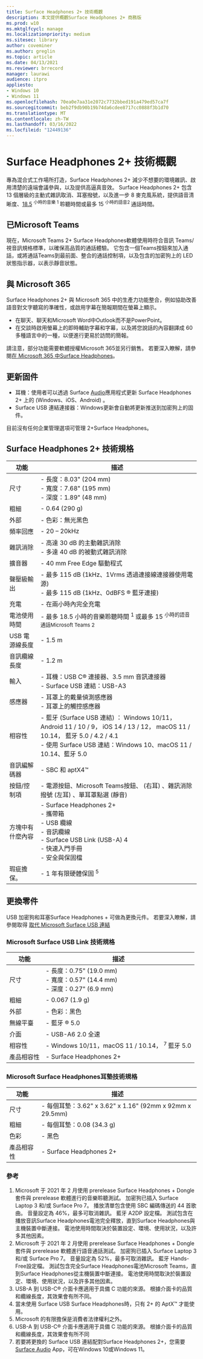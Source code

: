 ```yaml
---
title: Surface Headphones 2+ 技術概觀
description: 本文提供概觀Surface Headphones 2+ 商務版
ms.prod: w10
ms.mktglfcycl: manage
ms.localizationpriority: medium
ms.sitesec: library
author: coveminer
ms.author: greglin
ms.topic: article
ms.date: 04/13/2021
ms.reviewer: brrecord
manager: laurawi
audience: itpro
appliesto:
- Windows 10
- Windows 11
ms.openlocfilehash: 70ea0e7aa31e2072c7732bbed191a479ed57ca7f
ms.sourcegitcommit: beb2f9db90b19b74da6cdee8717cc0888f3b1d70
ms.translationtype: MT
ms.contentlocale: zh-TW
ms.lasthandoff: 03/16/2022
ms.locfileid: "12449136"
---
```

# <a name="surface-headphones-2-tech-overview"></a>Surface Headphones 2+ 技術概觀

專為混合式工作場所打造，Surface Headphones 2+ 減少不想要的環境雜訊、啟用清楚的遠端會議參與，以及提供高逼真音效。 Surface Headphones 2+ 包含 13 個層級的主動式雜訊取消、耳塞撥號，以及進一步 8 麥克風系統，提供語音清晰度、[18.5](https://www.microsoft.com/en-us/surface/business/surface-headphones-2-plus) <sup> 小時的音樂 1 </sup> 聆聽時間或最多 15 <sup> 小時的語音2 </sup> 通話時間。 
 
## <a name="certified-for-microsoft-teams"></a>已Microsoft Teams

現在，Microsoft Teams 2+ Surface Headphones軟體使用時符合音訊 Teams/視音訊規格標準，以確保高品質的通話體驗。 它包含一個Teams按鈕來加入通話，或將通話Teams到最前面、整合的通話控制項，以及包含的加密狗上的 LED 狀態指示器，以表示靜音狀態。
 
## <a name="using-with-microsoft-365"></a>與 Microsoft 365

Surface Headphones 2+ 與 Microsoft 365 中的生產力功能整合，例如協助改善語音對文字聽寫的準確性，或啟用字幕在簡報期間在螢幕上顯示。

- 在聊天、聊天和Microsoft Word中Outlook而不是PowerPoint。
- 在交談時啟用螢幕上的即時輔助字幕和字幕，以及將您說話的內容翻譯成 60 多種語言中的一種，以便進行更易於訪問的簡報。 

請注意，部分功能需要軟體授權Microsoft 365並另行銷售。 若要深入瞭解，請參閱[在 Microsoft 365 中Surface Headphones](https://support.microsoft.com/surface/use-microsoft-365-with-surface-headphones-917d98c2-7495-a6cf-97f8-e1b594e8ce7c)。
 
## <a name="updating-firmware"></a>更新固件

- 耳機：使用者可以透過 Surface [Audio](https://www.microsoft.com/p/surface-audio/9nxjnfwnvm8d?)應用程式更新 Surface Headphones 2+ 上的 (Windows、iOS、Android) 。
- Surface USB 連結連接器：Windows更新會自動將更新推送到加密狗上的固件。

目前沒有任何企業管理選項可管理 2+Surface Headphones。

## <a name="surface-headphones-2-tech-specs"></a>Surface Headphones 2+ 技術規格

| 功能                     | 描述                                                                                                                                                                                                     |
| --------------------------- | --------------------------------------------------------------------------------------------------------------------------------------------------------------------------------------------------------------- |
| 尺寸                  | - 長度：8.03" (204 mm)  <br>- 寬度：7.68" (195 mm)  <br>- 深度：1.89" (48 mm)                                                                                                                                  |
| 粗細                      | - 0.64 (290 g)                                                                                                                                                                                               |
| 外部                    | - 色彩：無光黑色                                                                                                                                                                                           |
| 頻率回應          | - 20 – 20kHz                                                                                                                                                                                                    |
| 雜訊消除          | - 高達 30 dB 的主動雜訊消除<br>- 多達 40 dB 的被動式雜訊消除                                                                                                                     |
| 擴音器                     | - 40 mm Free Edge 驅動程式                                                                                                                                                                                        |
| 聲壓級輸出 | - 最多 115 dB (1kHz、1Vrms 透過連接線連接器使用電源) <br>- 最多 115 dB (1kHz、0dBFS ® 藍牙連接)                                                                                        |
| 充電                    | - 在兩小時內完全充電                                                                                                                                                                            |
| 電池使用時間                | - 最多 18.5 小時的音樂聆聽時間 <sup> 1 </sup> 或最多 15 <sup> 小時的語音通話Microsoft Teams 2</sup>                                                                                                |
| USB 電源線長度             | - 1.5 m                                                                                                                                                                                                         |
| 音訊纜線長度          | - 1.2 m                                                                                                                                                                                                         |
| 輸入                      | - 耳機：USB C® 連接器、3.5 mm 音訊連接器<br>- Surface USB 連結：USB-A3 <sup></sup>                                                                                                                     |
| 感應器                     | - 耳罩上的戴量偵測感應器<br>- 耳罩上的觸控感應器                                                                                                                                               |
| 相容性               | - 藍牙 (Surface USB 連結) ： Windows 10/11， Android 11 / 10 / 9， iOS 14 / 13 / 12， macOS 11 / 10.14， 藍牙 5.0 / 4.2 / 4.1<br>- 使用 Surface USB 連結：Windows 10、macOS 11 / 10.14、藍牙 5.0 |
| 音訊編解碼器       | - SBC 和 aptX4™ <sup></sup>                                                                                                                                             |
| 按鈕/控制項  | - 電源按鈕、Microsoft Teams按鈕、 (右耳) 、雜訊消除撥號 (左耳) 、單耳罩點選 (靜音)                                        |
| 方塊中有什麼內容 | - Surface Headphones 2+<br>- 攜帶箱<br>- USB 纜線<br>- 音訊纜線<br>- Surface USB Link (USB-A) 4<br>- 快速入門手冊<br>- 安全與保固檔 |
| 瑕疵擔保。          | - 1 年有限硬體保固 <sup> 5</sup>                                                                                                                          |

## <a name="replacement-parts"></a>更換零件

USB 加密狗和耳塞Surface Headphones + 可做為更換元件。 若要深入瞭解，請參閱取得 [取代 Microsoft Surface USB 連結](https://support.microsoft.com/surface/get-a-replacement-for-microsoft-surface-usb-link-e862e6c6-0945-494f-bb4d-2e731f3b4724)
 
### <a name="microsoft-surface-usb-link-tech-specs"></a>Microsoft Surface USB Link 技術規格

| 功能               | 描述                                                                        |
| --------------------- | ---------------------------------------------------------------------------------- |
| 尺寸            | - 長度：0.75" (19.0 mm)  <br>- 寬度：0.57" (14.4 mm)  <br>- 深度：0.27" (6.9 mm)  |
| 粗細                | - 0.067 (1.9 g)                                                                  |
| 外部              | - 色彩：黑色                                                                    |
| 無線平臺     | - 藍牙 ® 5.0                                                                   |
| 介面             | - USB-A6 <sup> </sup> 2.0 全速                                                     |
| 相容性         | - Windows 10/11，macOS 11 / 10.14， <sup> 7 </sup> 藍牙 5.0                              |
| 產品相容性 | - Surface Headphones 2+                                                            |

### <a name="microsoft-surface-headphones-ear-pads-tech-specs"></a>Microsoft Surface Headphones耳墊技術規格

| 功能               | 描述                                                  |
| --------------------- | ------------------------------------------------------------ |
| 尺寸            | - 每個耳墊：3.62" x 3.62" x 1.16" (92mm x 92mm x 29.5mm)  |
| 粗細                | - 每個耳墊：0.08 (34.3 g)                             |
| 色彩                 | - 黑色                                                      |
| 產品相容性 | - Surface Headphones 2+                                      |

### <a name="references"></a>參考

1. Microsoft 于 2021 年 2 月使用 prerelease Surface Headphones + Dongle 套件與 prerelease 軟體進行的音樂聆聽測試。 加密狗已插入 Surface Laptop 3 和/或 Surface Pro 7。 播放清單包含使用 SBC 編碼傳送的 44 首歌曲。 音量設定為 46%，最多可取消雜訊。 藍牙 A2DP 設定檔。 測試包含在播放音訊Surface Headphones電池完全釋放，直到Surface Headphones與主機裝置中斷連接。 電池使用時間取決於裝置設定、環境、使用狀況，以及許多其他因素。
2. Microsoft 于 2021 年 2 月使用 prerelease Surface Headphones + Dongle 套件與 prerelease 軟體進行語音通話測試。 加密狗已插入 Surface Laptop 3 和/或 Surface Pro 7。 音量設定為 52%，最多可取消雜訊。 藍牙 Hands-Free設定檔。 測試包含完全Surface Headphones電池Microsoft Teams，直到Surface Headphones從主機裝置中斷連接。 電池使用時間取決於裝置設定、環境、使用狀況，以及許多其他因素。
3. USB-A 到 USB-C® 介面卡應適用于具備 C 功能的來源。 根據介面卡的品質和纜線長度，其效果會有所不同。
4. 當未使用 Surface USB Surface Headphones時，只有 2+ 的 AptX™ 才能使用。
5. Microsoft 的有限擔保是消費者法律權利之外。
6. USB-A 到 USB-C® 介面卡應適用于具備 C 功能的來源。 根據介面卡的品質和纜線長度，其效果會有所不同
7. 若要將更換的 Surface USB 連結配對Surface Headphones 2+，您需要[Surface Audio](https://www.microsoft.com/p/surface-audio/9nxjnfwnvm8d?) App，可在Windows 10或Windows 11。 
